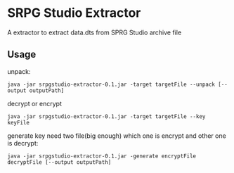 # SRPG Studio Extractor

A extractor to extract data.dts from SPRG Studio archive file


## Usage 

unpack:
```
java -jar srpgstudio-extractor-0.1.jar -target targetFile --unpack [--output outputPath]
```

decrypt or encrypt
```
java -jar srpgstudio-extractor-0.1.jar -target targetFile --key keyFile
```

generate key need two file(big enough) which one is encrypt and other one is decrypt:
```
java -jar srpgstudio-extractor-0.1.jar -generate encryptFile decryptFile [--output outputPath]
```

